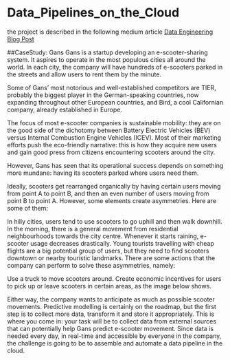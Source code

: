 # Data_Pipelines_on_the_Cloud

the project is described in the following medium article
[Data Engineering Blog Post](https://medium.com/p/d98ede61ed12 "Data Engineering Blog Post")

##CaseStudy: Gans
Gans is a startup developing an e-scooter-sharing system. It aspires to operate in the most populous cities all around the world. In each city, the company will have hundreds of e-scooters parked in the streets and allow users to rent them by the minute.



Some of Gans’ most notorious and well-established competitors are TIER, probably the biggest player in the German-speaking countries, now expanding throughout other European countries, and Bird, a cool Californian company, already established in Europe.

The focus of most e-scooter companies is sustainable mobility: they are on the good side of the dichotomy between Battery Electric Vehicles (BEV) versus Internal Combustion Engine Vehicles (ICEV). Most of their marketing efforts push the eco-friendly narrative: this is how they acquire new users and gain good press from citizens encountering scooters around the city.

However, Gans has seen that its operational success depends on something more mundane: having its scooters parked where users need them.

Ideally, scooters get rearranged organically by having certain users moving from point A to point B, and then an even number of users moving from point B to point A. However, some elements create asymmetries. Here are some of them:

In hilly cities, users tend to use scooters to go uphill and then walk downhill.
In the morning, there is a general movement from residential neighbourhoods towards the city centre.
Whenever it starts raining, e-scooter usage decreases drastically.
Young tourists travelling with cheap flights are a big potential group of users, but they need to find scooters downtown or nearby touristic landmarks.
There are some actions that the company can perform to solve these asymmetries, namely:

Use a truck to move scooters around.
Create economic incentives for users to pick up or leave scooters in certain areas, as the image below shows.


Either way, the company wants to anticipate as much as possible scooter movements. Predictive modelling is certainly on the roadmap, but the first step is to collect more data, transform it and store it appropriately. This is where you come in: your task will be to collect data from external sources that can potentially help Gans predict e-scooter movement. Since data is needed every day, in real-time and accessible by everyone in the company, the challenge is going to be to assemble and automate a data pipeline in the cloud.

